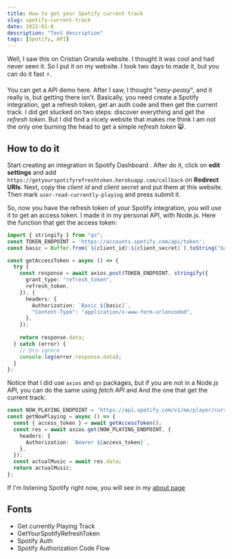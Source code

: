```yaml
---
title: How to get your Spotify current track
slug: spotify-current-track
date: 2022-01-8
description: "Test description"
tags: [Spotify, API]
---
```


<script lang="ts">
  import Link from '../components/Base/AppLink.svelte';
</script>

Well, I saw this on <Link to="https://cristianbgp.com/">Cristian Granda</Link> website. I thought it was cool and had never seen it. So I put it on my website. I took two days to made it, but you can do it fast ⚡.

You can get a API demo <Link to="https://developer.spotify.com/console/get-users-currently-playing-track/?market=&additional_types=">here</Link>. After I saw, I thought "*easy-peasy*", and it really is, but getting there isn't. Basically, you need create a Spotify integration, get a refresh token, get an auth code and then get the current track. I did get stucked on two steps: discover everything and get the *refresh token*. But I did find a <Link to="https://getyourspotifyrefreshtoken.herokuapp.com/">nicely website</Link> that makes me think I am not the only one burning the head to get a simple *refresh token* 😸.

## How to do it

Start creating an integration in <Link to="https://developer.spotify.com/dashboard/">Spotify Dashboard</Link>
. After do it, click on **edit settings** and add `https://getyourspotifyrefreshtoken.herokuapp.com/callback` on **Redirect URIs**. Next, copy the *client id* and *client secret* and put them at <Link to="https://getyourspotifyrefreshtoken.herokuapp.com/">this</Link> website. Then mark `user-read-currently-playing` and press submit it.

So, now you have the refresh token of your Spotify integration, you will use it to get an access token. I made it in my personal API, with Node.js. Here the function that get the access token: 

```typescript
import { stringify } from "qs";
const TOKEN_ENDPOINT = 'https://accounts.spotify.com/api/token';
const basic = Buffer.from(`${client_id}:${client_secret}`).toString("base64");

const getAccessToken = async () => {
  try {
    const response = await axios.post(TOKEN_ENDPOINT, stringify({
      grant_type: "refresh_token",
      refresh_token,
    }), {
      headers: {
        Authorization: `Basic ${basic}`,
        "Content-Type": "application/x-www-form-urlencoded",
      },
    });
    
    return response.data;
  } catch (error) {
    // @ts-ignore
    console.log(error.response.data); 
  }
};
```
Notice that I did use `axios` and `qs` packages, but if you are not in a Node.js API, you can do the same using *fetch API* and 
And the one that get the current track: 
```ts
const NOW_PLAYING_ENDPOINT = 'https://api.spotify.com/v1/me/player/currently-playing?market=ES';
const getNowPlaying = async () => {
  const { access_token } = await getAccessToken();
  const res = await axios.get(NOW_PLAYING_ENDPOINT, {
    headers: {
      Authorization: `Bearer ${access_token}`,
    },
  });
  const actualMusic = await res.data;
  return actualMusic;
};
```

If I'm listening Spotify right now, you will see in my [about page](../about)


## Fonts

<ul class="fonts">
  <li>
    <Link to="https://developer.spotify.com/console/get-users-currently-playing-track/?market=&additional_types="> 
      Get currently Playing Track
    </Link>
  </li>
  <li>
    <Link to="https://getyourspotifyrefreshtoken.herokuapp.com/"> 
      GetYourSpotifyRefreshToken
    </Link>
  </li>
  <li>
    <Link to="https://developer.spotify.com/documentation/general/guides/authorization/"> 
      Spotify Auth
    </Link>
  </li>
  <li>
    <Link to="https://developer.spotify.com/documentation/general/guides/authorization/code-flow/"> 
      Spotify Authorization Code Flow
    </Link>
  </li>
</ul>
